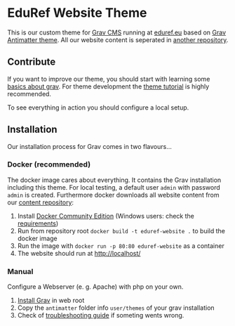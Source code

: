 # EduRef Website Theme

This is our custom theme for [Grav CMS](https://getgrav.org/) running at [eduref.eu](http://eduref.eu) based on [Grav Antimatter theme](https://github.com/getgrav/grav-theme-antimatter).
All our website content is seperated in [another repository](https://github.com/eduref/website-content).


## Contribute

If you want to improve our theme, you should start with learning some [basics about grav](https://learn.getgrav.org/).
For theme development the [theme tutorial](https://learn.getgrav.org/themes/theme-tutorial) is highly recommended.

To see everything in action you should configure a local setup.

## Installation

Our installation process for Grav comes in two flavours...

### Docker (recommended)

The docker image cares about everything. It contains the Grav installation including this theme.
For local testing, a default user `admin` with password `admin` is created.
Furthermore docker downloads all website content from our [content repository](https://github.com/eduref/website-content):


1. Install [Docker Community Edition](https://docs.docker.com/install/) (Windows users: check the [requirements](https://docs.docker.com/docker-for-windows/install/#what-to-know-before-you-install))
1. Run from repository root `docker build -t eduref-website .` to build the docker image
1. Run the image with `docker run -p 80:80 eduref-website` as a container
2. The website should run at [http://localhost/](http://localhost/)


### Manual

Configure a Webserver (e. g. Apache) with php on your own.

1. [Install Grav](https://learn.getgrav.org/basics/installation) in web root
1. Copy the `antimatter` folder info `user/themes` of your grav installation
1. Check of [troubleshooting guide](https://learn.getgrav.org/troubleshooting) if someting wents wrong.